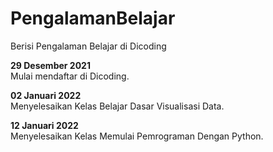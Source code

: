 # PengalamanBelajar
Berisi Pengalaman Belajar di Dicoding


**29 Desember 2021**  
Mulai mendaftar di Dicoding.  


**02 Januari 2022**  
Menyelesaikan Kelas Belajar Dasar Visualisasi Data.  


**12 Januari 2022**  
Menyelesaikan Kelas Memulai Pemrograman Dengan Python.  
